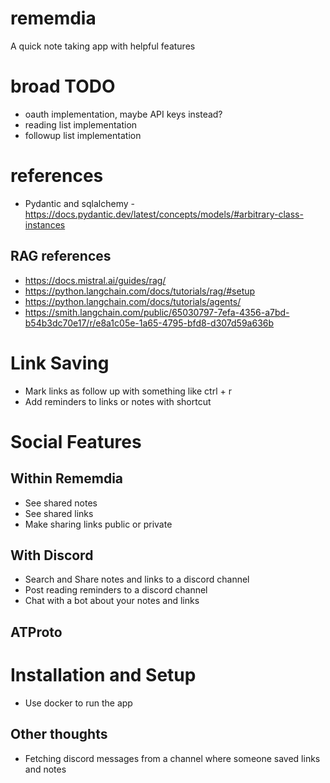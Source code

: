 # rememdia

A quick note taking app with helpful features

# broad TODO

- oauth implementation, maybe API keys instead?
- reading list implementation
- followup list implementation

# references

- Pydantic and sqlalchemy - https://docs.pydantic.dev/latest/concepts/models/#arbitrary-class-instances

## RAG references

- https://docs.mistral.ai/guides/rag/
- https://python.langchain.com/docs/tutorials/rag/#setup
- https://python.langchain.com/docs/tutorials/agents/
- https://smith.langchain.com/public/65030797-7efa-4356-a7bd-b54b3dc70e17/r/e8a1c05e-1a65-4795-bfd8-d307d59a636b

# Link Saving

- Mark links as follow up with something like ctrl + r
- Add reminders to links or notes with shortcut

# Social Features

## Within Rememdia

- See shared notes
- See shared links
- Make sharing links public or private

## With Discord

- Search and Share notes and links to a discord channel
- Post reading reminders to a discord channel
- Chat with a bot about your notes and links

## ATProto

# Installation and Setup

- Use docker to run the app

## Other thoughts

- Fetching discord messages from a channel where someone saved links and notes

